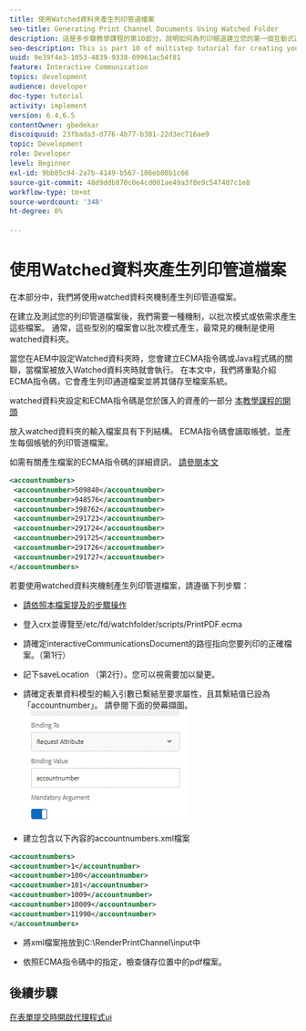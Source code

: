 ```yaml
---
title: 使用Watched資料夾產生列印管道檔案
seo-title: Generating Print Channel Documents Using Watched Folder
description: 這是多步驟教學課程的第10部分，說明如何為列印頻道建立您的第一個互動式通訊檔案。 在本部分中，我們將使用watched資料夾機制產生列印管道檔案。
seo-description: This is part 10 of multistep tutorial for creating your first interactive communications document for the print channel. In this part, we will generate print channel documents using the watched folder mechanism.
uuid: 9e39f4e3-1053-4839-9338-09961ac54f81
feature: Interactive Communication
topics: development
audience: developer
doc-type: tutorial
activity: implement
version: 6.4,6.5
contentOwner: gbedekar
discoiquuid: 23fbada3-d776-4b77-b381-22d3ec716ae9
topic: Development
role: Developer
level: Beginner
exl-id: 9bb05c94-2a7b-4149-b567-186eb08b1c66
source-git-commit: 48d9ddb870c0e4cd001ae49a3f0e9c547407c1e8
workflow-type: tm+mt
source-wordcount: '348'
ht-degree: 0%

---
```


# 使用Watched資料夾產生列印管道檔案

在本部分中，我們將使用watched資料夾機制產生列印管道檔案。

在建立及測試您的列印管道檔案後，我們需要一種機制，以批次模式或依需求產生這些檔案。 通常，這些型別的檔案會以批次模式產生，最常見的機制是使用watched資料夾。

當您在AEM中設定Watched資料夾時，您會建立ECMA指令碼或Java程式碼的關聯，當檔案被放入Watched資料夾時就會執行。 在本文中，我們將重點介紹ECMA指令碼，它會產生列印通道檔案並將其儲存至檔案系統。

watched資料夾設定和ECMA指令碼是您於匯入的資產的一部分 [本教學課程的開頭](introduction.md)

放入watched資料夾的輸入檔案具有下列結構。 ECMA指令碼會讀取帳號，並產生每個帳號的列印管道檔案。

如需有關產生檔案的ECMA指令碼的詳細資訊， [請參閱本文](/help/forms/interactive-communications/generating-interactive-communications-print-document-using-api-tutorial-use.md)

```xml
<accountnumbers>
 <accountnumber>509840</accountnumber>
 <accountnumber>948576</accountnumber>
 <accountnumber>398762</accountnumber>
 <accountnumber>291723</accountnumber>
 <accountnumber>291724</accountnumber>
 <accountnumber>291725</accountnumber>
 <accountnumber>291726</accountnumber>
 <accountnumber>291727</accountnumber>
</accountnumbers>
```

若要使用watched資料夾機制產生列印管道檔案，請遵循下列步驟：

* [請依照本檔案提及的步驟操作](/help/forms/adaptive-forms/service-user-tutorial-develop.md)

* 登入crx並導覽至/etc/fd/watchfolder/scripts/PrintPDF.ecma

* 請確定interactiveCommunicationsDocument的路徑指向您要列印的正確檔案。（第1行）
* 記下saveLocation （第2行）。您可以視需要加以變更。
* 請確定表單資料模型的輸入引數已繫結至要求屬性，且其繫結值已設為「accountnumber」。 請參閱下面的熒幕擷圖。
   ![請求](assets/requestattributeprintchannel.gif)

* 建立包含以下內容的accountnumbers.xml檔案

```xml
<accountnumbers>
<accountnumber>1</accountnumber>
<accountnumber>100</accountnumber>
<accountnumber>101</accountnumber>
<accountnumber>1009</accountnumber>
<accountnumber>10009</accountnumber>
<accountnumber>11990</accountnumber>
</accountnumbers>
```

* 將xml檔案拖放到C:\RenderPrintChannel\input中

* 依照ECMA指令碼中的指定，檢查儲存位置中的pdf檔案。

## 後續步驟

[在表單提交時開啟代理程式ui](./opening-agent-ui-on-form-submission.md)